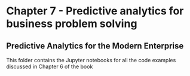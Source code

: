 # Chapter 7 - Predictive analytics for business problem solving
## Predictive Analytics for the Modern Enterprise

This folder contains the Jupyter notebooks for all the code examples discussed in Chapter 6 of the book
